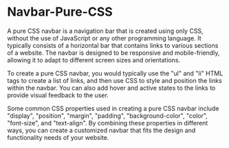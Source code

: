 # Navbar-Pure-CSS
A pure CSS navbar is a navigation bar that is created using only CSS, without the use of JavaScript or any other programming language. It typically consists of a horizontal bar that contains links to various sections of a website. The navbar is designed to be responsive and mobile-friendly, allowing it to adapt to different screen sizes and orientations.

To create a pure CSS navbar, you would typically use the "ul" and "li" HTML tags to create a list of links, and then use CSS to style and position the links within the navbar. You can also add hover and active states to the links to provide visual feedback to the user.

Some common CSS properties used in creating a pure CSS navbar include "display", "position", "margin", "padding", "background-color", "color", "font-size", and "text-align". By combining these properties in different ways, you can create a customized navbar that fits the design and functionality needs of your website.



